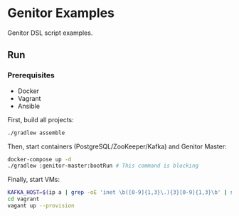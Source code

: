 # Genitor Examples

Genitor DSL script examples.

## Run

### Prerequisites

- Docker
- Vagrant
- Ansible

First, build all projects:

```bash
./gradlew assemble
```

Then, start containers (PostgreSQL/ZooKeeper/Kafka) and Genitor Master:

```bash
docker-compose up -d
./gradlew :genitor-master:bootRun # This command is blocking
```

Finally, start VMs:

```bash
KAFKA_HOST=$(ip a | grep -oE 'inet \b([0-9]{1,3}\.){3}[0-9]{1,3}\b' | sed -n 2p | awk '{print $2}'):9093
cd vagrant
vagant up --provision
```
